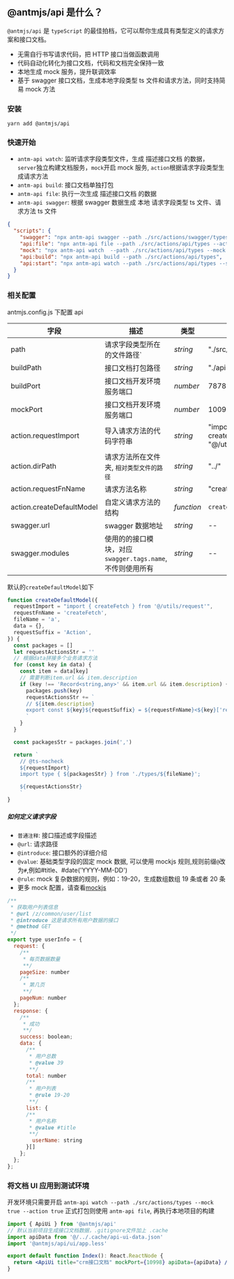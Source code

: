 ## @antmjs/api 是什么？

`@antmjs/api` 是 `typeScript` 的最佳拍档，它可以帮你生成具有类型定义的请求方案和接口文档。

- 无需自行书写请求代码，把 HTTP 接口当做函数调用
- 代码自动化转化为接口文档，代码和文档完全保持一致
- 本地生成 mock 服务，提升联调效率
- 基于 swagger 接口文档，生成本地字段类型 ts 文件和请求方法，同时支持简易 mock 方法

### 安装

```
yarn add @antmjs/api
```

### 快速开始

- `antm-api watch`: 监听请求字段类型文件，生成 描述接口文档 的数据，`server`独立构建文档服务，`mock`开启 mock 服务, `action`根据请求字段类型生成请求方法
- `antm-api build`: 接口文档单独打包
- `antm-api file`: 执行一次生成 描述接口文档 的数据
- `antm-api swagger`: 根据 swagger 数据生成 本地 请求字段类型 ts 文件、请求方法 ts 文件

```json
{
  "scripts": {
    "swagger": "npx antm-api swagger --path ./src/actions/swagger/types --url https://petstore.swagger.io/v2/swagger.json ",
    "api:file": "npx antm-api file --path ./src/actions/api/types --action true",
    "mock": "npx antm-api watch  --path ./src/actions/api/types --mock true --action true",
    "api:build": "npx antm-api build --path ./src/actions/api/types",
    "api:start": "npx antm-api watch --path ./src/actions/api/types --server true --action true --mock true"
  }
}
```

### 相关配置

antmjs.config.js 下配置 api

| 字段                      | 描述                                                      | 类型       | 默认值                                         |
| ------------------------- | --------------------------------------------------------- | ---------- | ---------------------------------------------- |
| path                      | 请求字段类型所在的文件路径`                               | _string_   | "./src/actions/types"                          |
| buildPath                 | 接口文档打包路径                                          | _string_   | "./api-ui"                                     |
| buildPort                 | 接口文档开发环境服务端口                                  | _number_   | 7878                                           |
| mockPort                  | 接口文档开发环境服务端口                                  | _number_   | 10099                                          |
| action.requestImport      | 导入请求方法的代码字符串                                  | _string_   | "import { createFetch } from "@/utils/request" |
| action.dirPath            | 请求方法所在文件夹, `相对类型文件的路径`                  | _string_   | "../"                                          |
| action.requestFnName      | 请求方法名称                                              | _string_   | "createFetch"                                  |
| action.createDefaultModel | 自定义请求方法的结构                                      | _function_ | `createDefaultModel`                           |
| swagger.url               | swagger 数据地址                                          | _string_   | --                                             |
| swagger.modules           | 使用的的接口模块，对应`swagger.tags.name`, 不传则使用所有 | _string_   | --                                             |

默认的`createDefaultModel`如下

```js
function createDefaultModel({
  requestImport = "import { createFetch } from '@/utils/request'",
  requestFnName = 'createFetch',
  fileName = 'a',
  data = {},
  requestSuffix = 'Action',
}) {
  const packages = []
  let requestActionsStr = ''
  // 根据data拼接多个业务请求方法
  for (const key in data) {
    const item = data[key]
    // 需要判断item.url && item.description
    if (key !== 'Record<string,any>' && item.url && item.description) {
      packages.push(key)
      requestActionsStr += `
      // ${item.description}
      export const ${key}${requestSuffix} = ${requestFnName}<${key}['request'], ${key}['response']>('${item.url}', '${item.method}');
      `
    }
  }

  const packagesStr = packages.join(',')

  return `
    // @ts-nocheck
    ${requestImport}
    import type { ${packagesStr} } from './types/${fileName}';

    ${requestActionsStr}
    `
}
```

##### 如何定义请求字段

- `普通注释`: 接口描述或字段描述
- `@url`: 请求路径
- `@introduce`: 接口额外的详细介绍
- `@value`: 基础类型字段的固定 mock 数据, 可以使用 mockjs 规则,规则前缀`@`改为`#`,例如#title、#date('YYYY-MM-DD')
- `@rule`: mock 复杂数据的规则，例如：19-20，生成数组数组 19 条或者 20 条
- 更多 mock 配置，请查看[mockjs](http://mockjs.com/)

```js
/**
 * 获取用户列表信息
 * @url /z/common/user/list
 * @introduce 这是请求所有用户数据的接口
 * @method GET
 */
export type userInfo = {
  request: {
    /**
     * 每页数据数量
     **/
    pageSize: number
    /**
     * 第几页
     **/
    pageNum: number
  };
  response: {
    /**
     * 成功
     **/
    success: boolean;
    data: {
      /**
       * 用户总数
       * @value 39
       **/
      total: number
      /**
       * 用户列表
       * @rule 19-20
       **/
      list: {
      /**
       * 用户名称
       * @value #title
       **/
        userName: string
      }[]
    };
  };
};
```

### 将文档 UI 应用到测试环境

开发环境只需要开启 `antm-api watch --path ./src/actions/types --mock true --action true`
正式打包则使用 `antm-api file`, 再执行本地项目的构建

```jsx
import { ApiUi } from '@antmjs/api'
// 默认当前项目生成接口文档数据，.gitignore文件加上 .cache
import apiData from '@/../.cache/api-ui-data.json'
import '@antmjs/api/ui/app.less'

export default function Index(): React.ReactNode {
  return <ApiUi title="crm接口文档" mockPort={10998} apiData={apiData} />
}
```
